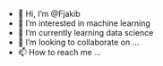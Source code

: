 - 👋 Hi, I’m @Fjakib
- 👀 I’m interested in machine learning
- 🌱 I’m currently learning data science
- 💞️ I’m looking to collaborate on ...
- 📫 How to reach me ...

<!---
Fjakib/Fjakib is a ✨ special ✨ repository because its `README.md` (this file) appears on your GitHub profile.
You can click the Preview link to take a look at your changes.
--->
